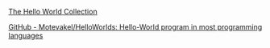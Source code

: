 
[The Hello World Collection](http://helloworldcollection.de/)

[GitHub - Motevakel/HelloWorlds: Hello-World program in most programming languages](https://github.com/Motevakel/HelloWorlds)

